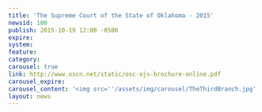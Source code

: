 ```yaml
---
title: 'The Supreme Court of the State of Oklahoma - 2015'
newsid: 100
publish: 2015-10-19 12:00 -0500
expire: 
system: 
feature: 
category: 
carousel: true
link: http://www.oscn.net/static/osc-ojs-brochure-online.pdf
carousel_expire: 
carousel_content: '<img src=''/assets/img/carousel/TheThirdBranch.jpg'' alt=''The Supreme Court of the State of Oklahoma - 2015'' />'
layout: news
---
```

